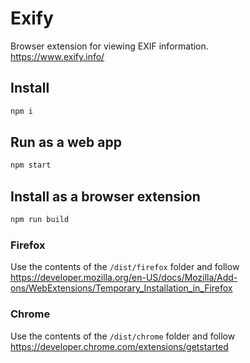 # Exify
Browser extension for viewing EXIF information.  
https://www.exify.info/

## Install
```bash
npm i
```

## Run as a web app
```bash
npm start
```

## Install as a browser extension
```bash
npm run build
```
### Firefox
Use the contents of the `/dist/firefox` folder and follow https://developer.mozilla.org/en-US/docs/Mozilla/Add-ons/WebExtensions/Temporary_Installation_in_Firefox
### Chrome
Use the contents of the `/dist/chrome` folder and follow https://developer.chrome.com/extensions/getstarted
